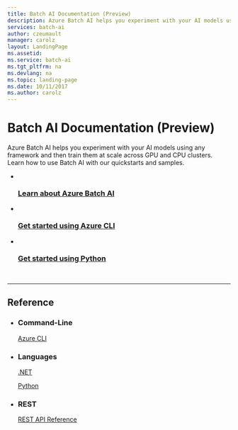 ```yaml
---
title: Batch AI Documentation (Preview)
description: Azure Batch AI helps you experiment with your AI models using any framework and then train them at scale across GPU and CPU clusters. Learn how to use Batch AI with our quickstarts and samples.
services: batch-ai
author: czeumault
manager: carolz
layout: LandingPage
ms.assetid: 
ms.service: batch-ai
ms.tgt_pltfrm: na
ms.devlang: na
ms.topic: landing-page
ms.date: 10/11/2017
ms.author: carolz
---
```

# Batch AI Documentation (Preview)

Azure Batch AI helps you experiment with your AI models using any framework and then train them at scale across GPU and CPU clusters. Learn how to use Batch AI with our quickstarts and samples.

<ul class="panelContent cardsFTitle">
    <li>
        <a href="overview.md">
        <div class="cardSize">
            <div class="cardPadding">
                <div class="card">
                    <div class="cardImageOuter">
                        <div class="cardImage">
                            <img src="/azure/media/index/Azure_batch_ai.svg" alt="" />
                        </div>
                    </div>
                    <div class="cardText">
                        <h3>Learn about Azure Batch AI</h3>
                    </div>
                </div>
            </div>
        </div>
        </a>
    </li>
    <li>
        <a href="quickstart-cli.md">
        <div class="cardSize">
            <div class="cardPadding">
                <div class="card">
                    <div class="cardImageOuter">
                        <div class="cardImage">
                            <img src="https://docs.microsoft.com/media/common/cli.svg" alt="" />
                        </div>
                    </div>
                    <div class="cardText">
                        <h3>Get started using Azure CLI</h3>
                    </div>
                </div>
            </div>
        </div>
        </a>
    </li>
    <li>
        <a href="quickstart-python.md">
        <div class="cardSize">
            <div class="cardPadding">
                <div class="card">
                    <div class="cardImageOuter">
                        <div class="cardImage">
                            <img src="https://docs.microsoft.com/media/common/python.svg" alt="" />
                        </div>
                    </div>
                    <div class="cardText">
                        <h3>Get started using Python</h3>
                    </div>
                </div>
            </div>
        </div>
        </a>
    </li><br/></ul>

---

<h2>Reference</h2>

<ul class="panelContent cardsW">
    <li>
        <div class="cardSize">
            <div class="cardPadding">
                <div class="card">
                    <div class="cardText">
                        <h3>Command-Line</h3>
                        <p><a href="/cli/azure/batchai">Azure CLI</a></p>
                    </div>
                </div>
            </div>
        </div>
    </li>
    <li>
        <div class="cardSize">
            <div class="cardPadding">
                <div class="card">
                    <div class="cardText">
                        <h3>Languages</h3>
                        <p><a href="/dotnet/api/microsoft.azure.management.batchai">.NET</a></p> 
                        <p><a href="/python/api/overview/azure/batchai">Python</a></p>
                     </div>
                </div>
            </div>
        </div>
    </li>
    <li>
        <div class="cardSize">
            <div class="cardPadding">
                <div class="card">
                    <div class="cardText">
                        <h3>REST</h3>
                        <p><a href="/rest/api/batchai">REST API Reference</a></p>
                    </div>
                </div>
            </div>
        </div>
    </li>
</ul>

